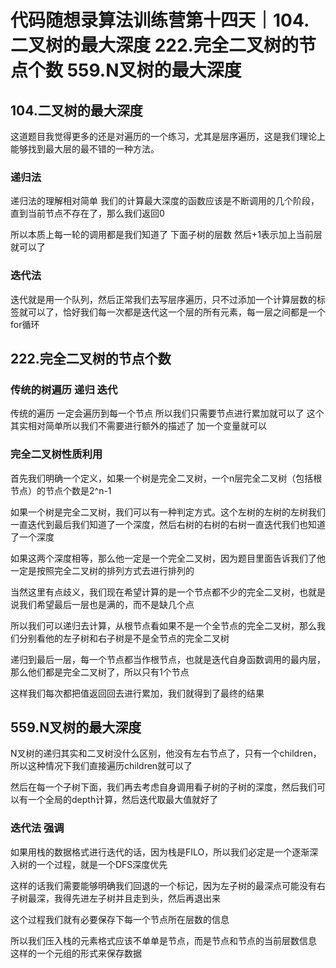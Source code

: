 # 代码随想录算法训练营第十四天｜104.二叉树的最大深度 222.完全二叉树的节点个数 559.N叉树的最大深度

## 104.二叉树的最大深度

这道题目我觉得更多的还是对遍历的一个练习，尤其是层序遍历，这是我们理论上能够找到最大层的最不错的一种方法。

### 递归法


递归法的理解相对简单 我们的计算最大深度的函数应该是不断调用的几个阶段，直到当前节点不存在了，那么我们返回0

所以本质上每一轮的调用都是我们知道了 下面子树的层数 然后+1表示加上当前层就可以了

### 迭代法

迭代就是用一个队列，然后正常我们去写层序遍历，只不过添加一个计算层数的标签就可以了，恰好我们每一次都是迭代这一个层的所有元素，每一层之间都是一个for循环



## 222.完全二叉树的节点个数

### 传统的树遍历 递归 迭代

传统的遍历 一定会遍历到每一个节点 所以我们只需要节点进行累加就可以了 这个其实相对简单所以我们不需要进行额外的描述了 加一个变量就可以

### 完全二叉树性质利用

首先我们明确一个定义，如果一个树是完全二叉树，一个n层完全二叉树（包括根节点）的节点个数是2^n-1

如果一个树是完全二叉树，我们可以有一种判定方式。这个左树的左树的左树我们一直迭代到最后我们知道了一个深度，然后右树的右树的右树一直迭代我们也知道了一个深度

如果这两个深度相等，那么他一定是一个完全二叉树，因为题目里面告诉我们了他一定是按照完全二叉树的排列方式去进行排列的

当然这里有点歧义，我们现在希望计算的是一个节点都不少的完全二叉树，也就是说我们希望最后一层也是满的，而不是缺几个点

所以我们可以递归去计算，从根节点看如果不是一个全节点的完全二叉树，那么我们分别看他的左子树和右子树是不是全节点的完全二叉树

递归到最后一层，每一个节点都当作根节点，也就是迭代自身函数调用的最内层，那么他们都是完全二叉树了，所以只有1个节点

这样我们每次都把值返回回去进行累加，我们就得到了最终的结果


## 559.N叉树的最大深度


N叉树的递归其实和二叉树没什么区别，他没有左右节点了，只有一个children，所以这种情况下我们直接遍历children就可以了

然后在每一个子树下面，我们再去考虑自身调用看子树的子树的深度，然后我们可以有一个全局的depth计算，然后迭代取最大值就好了


### 迭代法 强调

如果用栈的数据格式进行迭代的话，因为栈是FILO，所以我们必定是一个逐渐深入树的一个过程，就是一个DFS深度优先

这样的话我们需要能够明确我们回退的一个标记，因为左子树的最深点可能没有右子树最深，我得先进左子树并且走到头，然后再退出来

这个过程我们就有必要保存下每一个节点所在层数的信息

所以我们压入栈的元素格式应该不单单是节点，而是节点和节点的当前层数信息 这样的一个元组的形式来保存数据
